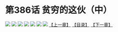 # 第386话 贫穷的这伙（中）
![](https://mhpic.xiaomingtaiji.net/comic/D/斗破苍穹拆分版/386话/1.jpg-zymk.middle.webp)
![](https://mhpic.xiaomingtaiji.net/comic/D/斗破苍穹拆分版/386话/2.jpg-zymk.middle.webp)
![](https://mhpic.xiaomingtaiji.net/comic/D/斗破苍穹拆分版/386话/3.jpg-zymk.middle.webp)
![](https://mhpic.xiaomingtaiji.net/comic/D/斗破苍穹拆分版/386话/4.jpg-zymk.middle.webp)
![](https://mhpic.xiaomingtaiji.net/comic/D/斗破苍穹拆分版/386话/5.jpg-zymk.middle.webp)
![](https://mhpic.xiaomingtaiji.net/comic/D/斗破苍穹拆分版/386话/6.jpg-zymk.middle.webp)
![](https://mhpic.xiaomingtaiji.net/comic/D/斗破苍穹拆分版/386话/7.jpg-zymk.middle.webp)
[【上一章】](./385.md)
[【目录】](./README.md)
[【下一章】](./387.md)
